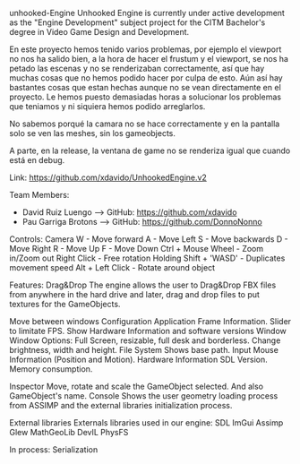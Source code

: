 unhooked-Engine
Unhooked Engine is currently under active development as the "Engine Development" subject project for the CITM Bachelor's degree in Video Game Design and Development.

En este proyecto hemos tenido varios problemas, por ejemplo el viewport no nos ha salido bien, a la hora de hacer el frustum y el viewport, se nos ha petado las escenas y no se renderizaban correctamente,
así que hay muchas cosas que no hemos podido hacer por culpa de esto. Aún así hay bastantes cosas que estan hechas aunque no se vean directamente en el proyecto. Le hemos puesto demasiadas horas a solucionar
los problemas que teniamos y ni siquiera hemos podido arreglarlos.

No sabemos porqué la camara no se hace correctamente y en la pantalla solo se ven las meshes, sin los gameobjects.

A parte, en la release, la ventana de game no se renderiza igual que cuando está en debug.


Link: https://github.com/xdavido/UnhookedEngine.v2


Team Members: 
- David Ruiz Luengo --> GitHub: https://github.com/xdavido
- Pau Garriga Brotons --> GitHub: https://github.com/DonnoNonno

Controls: 
Camera
W - Move forward
A - Move Left
S - Move backwards
D - Move Right
R - Move Up
F - Move Down
Ctrl + Mouse Wheel - Zoom in/Zoom out
Right Click - Free rotation
Holding Shift + 'WASD' - Duplicates movement speed
Alt + Left Click - Rotate around object

Features:
Drag&Drop
The engine allows the user to Drag&Drop FBX files from anywhere in the hard drive and later, drag and drop files to put textures for the GameObjects.

Move between windows
Configuration
Application
Frame Information.
Slider to limitate FPS.
Show Hardware Information and software versions
Window
Window Options:
Full Screen, resizable, full desk and borderless.
Change brightness, width and height.
File System
Shows base path.
Input
Mouse Information (Position and Motion).
Hardware Information
SDL Version.
Memory consumption.

Inspector
Move, rotate and scale the GameObject selected. And also GameObject's name.
Console
Shows the user geometry loading process from ASSIMP and the external libraries initialization process.

External libraries
Externals libraries used in our engine:
SDL
ImGui
Assimp
Glew
MathGeoLib
DevIL
PhysFS

In process:
Serialization
